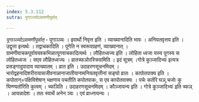 ```yaml
---
index: 5.3.112
sutra: पूगाञ्ञ्योऽग्रामणीपूर्वात्

---
```

_पूगाञ्ञ्योऽग्रामणीपूर्वात्_ - पूगाञ्ञ्यः । इवार्थो निवृत्त इति । व्याख्यानादिति भावः । अनियतवृत्तय इति । उद्वृत्ता इत्यर्थः । तद्वाचकादिति । पूगेति न स्वरूपग्रहणं, व्याख्यानात् । ग्रामणीवाचकपूर्वावयवकभिन्नात्पूगवाचकादित्यर्थः । लौहितध्वज्य इति । लोहिता ध्वजा यस्य पूगस्य स लोहितध्वजः । सएव लौहितध्वज्यः । व्रातच्फञोरस्त्रियामिति । इदं सूत्रम् ।गोत्रे कुञ्जादिभ्यः॑ इत्यत्र प्रसङ्गादुपादाय व्याख्यातम् । व्रात इति । उदाहरणसूचनमिदम् । भारोद्वहनादिशरीरायासजीवनान्नानाजातीयानामनियतवृत्तीनां सङ्घो व्रातः । कापोतपाक्य इति । कपोतान्=पक्षिविशेषान् भक्षणाय पचतीति कपोतपाकः, स एव कापोतवाक्यः । पचेः कर्तरि घञ्,चजोः कु घिण्ण्यतो॑रिति कुत्वम् । च्फञिति । उदाहरणसूचनमिदम् । कौञ्जायन्य इति । गोत्रे कुञ्जादिभ्यः॑ इति च्फञ् । आयन्नादेशः । ततः स्वार्थे अनेन ञ्यः । एवं व्राध्नायन्यः । 